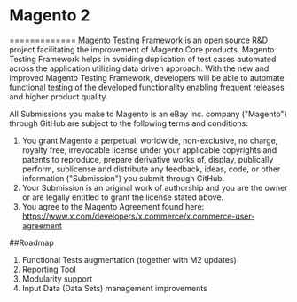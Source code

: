 # Magento 2
=============
Magento Testing Framework is an open source R&D project facilitating the improvement of Magento Core products. Magento Testing Framework helps in avoiding duplication of test cases automated across the application utilizing data driven approach. With the new and improved Magento Testing Framework, developers will be able to automate functional testing of the developed functionality enabling frequent releases and higher product quality.

All Submissions you make to Magento is an eBay Inc. company ("Magento") through GitHub are subject to the following terms and conditions:

1. You grant Magento a perpetual, worldwide, non-exclusive, no charge, royalty free, irrevocable license under your applicable copyrights and patents to reproduce, prepare derivative works of, display, publically perform, sublicense and distribute any feedback, ideas, code, or other information ("Submission") you submit through GitHub.
2. Your Submission is an original work of authorship and you are the owner or are legally entitled to grant the license stated above.
3. You agree to the Magento Agreement found here: https://www.x.com/developers/x.commerce/x.commerce-user-agreement

##Roadmap

1. Functional Tests augmentation (together with M2 updates)
2. Reporting Tool
3. Modularity support
4. Input Data (Data Sets) management improvements